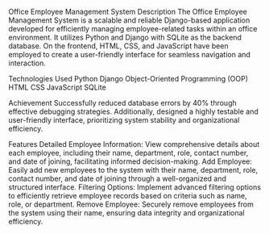 Office Employee Management System
Description
The Office Employee Management System is a scalable and reliable Django-based application developed for efficiently managing employee-related tasks within an office environment. 
It utilizes Python and Django with SQLite as the backend database. On the frontend, HTML, CSS, and JavaScript have been employed to create a user-friendly interface for seamless navigation and interaction.

Technologies Used
Python
Django
Object-Oriented Programming (OOP)
HTML
CSS
JavaScript
SQLite

Achievement
Successfully reduced database errors by 40% through effective debugging strategies. 
Additionally, designed a highly testable and user-friendly interface, prioritizing system stability and organizational efficiency.

Features
Detailed Employee Information: View comprehensive details about each employee, including their name, department, role, contact number, and date of joining, facilitating informed decision-making.
Add Employee: Easily add new employees to the system with their name, department, role, contact number, and date of joining through a well-organized and structured interface.
Filtering Options: Implement advanced filtering options to efficiently retrieve employee records based on criteria such as name, role, or department.
Remove Employee: Securely remove employees from the system using their name, ensuring data integrity and organizational efficiency.

